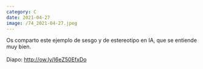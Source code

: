 ```yaml
--- 
category: C 
date: 2021-04-27 
image: /74_2021-04-27.jpeg 
--- 
```


Os comparto este ejemplo de sesgo y de estereotipo en IA, que se entiende muy bien. <br><br>Diapo: http://ow.ly/I6eZ50EfxDo